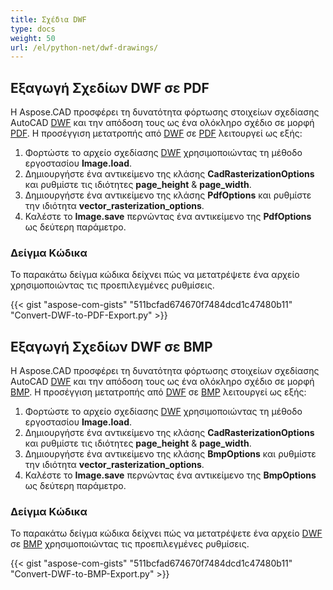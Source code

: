 ```yaml
---
title: Σχέδια DWF
type: docs
weight: 50
url: /el/python-net/dwf-drawings/
---
```


## **Εξαγωγή Σχεδίων DWF σε PDF**

Η Aspose.CAD προσφέρει τη δυνατότητα φόρτωσης στοιχείων σχεδίασης AutoCAD [DWF](https://docs.fileformat.com/cad/dwf/) και την απόδοση τους ως ένα ολόκληρο σχέδιο σε μορφή [PDF](https://docs.fileformat.com/pdf/). Η προσέγγιση μετατροπής από [DWF](https://docs.fileformat.com/cad/dwf/) σε [PDF](https://docs.fileformat.com/pdf/) λειτουργεί ως εξής:

1. Φορτώστε το αρχείο σχεδίασης [DWF](https://docs.fileformat.com/cad/dwf/) χρησιμοποιώντας τη μέθοδο εργοστασίου **Image.load**.
1. Δημιουργήστε ένα αντικείμενο της κλάσης **CadRasterizationOptions** και ρυθμίστε τις ιδιότητες **page_height** & **page_width**.
1. Δημιουργήστε ένα αντικείμενο της κλάσης **PdfOptions** και ρυθμίστε την ιδιότητα **vector_rasterization_options**.
1. Καλέστε το **Image.save** περνώντας ένα αντικείμενο της **PdfOptions** ως δεύτερη παράμετρο.

### Δείγμα Κώδικα

Το παρακάτω δείγμα κώδικα δείχνει πώς να μετατρέψετε ένα αρχείο χρησιμοποιώντας τις προεπιλεγμένες ρυθμίσεις.


{{< gist "aspose-com-gists" "511bcfad674670f7484dcd1c47480b11" "Convert-DWF-to-PDF-Export.py" >}}

## **Εξαγωγή Σχεδίων DWF σε BMP**

Η Aspose.CAD προσφέρει τη δυνατότητα φόρτωσης στοιχείων σχεδίασης AutoCAD [DWF](https://docs.fileformat.com/cad/dwf/) και την απόδοση τους ως ένα ολόκληρο σχέδιο σε μορφή [BMP](https://docs.fileformat.com/image/bmp/). Η προσέγγιση μετατροπής από [DWF](https://docs.fileformat.com/cad/dwf/) σε [BMP](https://docs.fileformat.com/image/bmp/) λειτουργεί ως εξής:

1. Φορτώστε το αρχείο σχεδίασης [DWF](https://docs.fileformat.com/cad/dwf/) χρησιμοποιώντας τη μέθοδο εργοστασίου **Image.load**.
1. Δημιουργήστε ένα αντικείμενο της κλάσης **CadRasterizationOptions** και ρυθμίστε τις ιδιότητες **page_height** & **page_width**.
1. Δημιουργήστε ένα αντικείμενο της κλάσης **BmpOptions** και ρυθμίστε την ιδιότητα **vector_rasterization_options**.
1. Καλέστε το **Image.save** περνώντας ένα αντικείμενο της **BmpOptions** ως δεύτερη παράμετρο.

### Δείγμα Κώδικα

Το παρακάτω δείγμα κώδικα δείχνει πώς να μετατρέψετε ένα αρχείο [DWF](https://docs.fileformat.com/cad/dwf/) σε [BMP](https://docs.fileformat.com/image/bmp/) χρησιμοποιώντας τις προεπιλεγμένες ρυθμίσεις.

{{< gist "aspose-com-gists" "511bcfad674670f7484dcd1c47480b11" "Convert-DWF-to-BMP-Export.py" >}}
